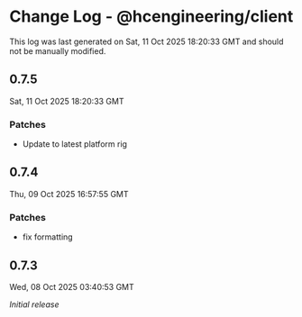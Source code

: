 # Change Log - @hcengineering/client

This log was last generated on Sat, 11 Oct 2025 18:20:33 GMT and should not be manually modified.

## 0.7.5
Sat, 11 Oct 2025 18:20:33 GMT

### Patches

- Update to latest platform rig

## 0.7.4
Thu, 09 Oct 2025 16:57:55 GMT

### Patches

- fix formatting

## 0.7.3
Wed, 08 Oct 2025 03:40:53 GMT

_Initial release_

